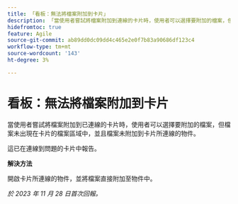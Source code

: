 ```yaml
---
title: 「看板：無法將檔案附加到卡片」
description: 「當使用者嘗試將檔案附加到連線的卡片時，使用者可以選擇要附加的檔案，但檔案未出現在卡片的檔案區域中，並且檔案未附加到卡片連線的物件。」
hidefromtoc: true
feature: Agile
source-git-commit: ab89dd0dc09dd4c465e2e0f7b83a90686df123c4
workflow-type: tm+mt
source-wordcount: '143'
ht-degree: 3%

---
```



# 看板：無法將檔案附加到卡片

<!--WF and WFP TOCs-->

當使用者嘗試將檔案附加到已連線的卡片時，使用者可以選擇要附加的檔案，但檔案未出現在卡片的檔案區域中，並且檔案未附加到卡片所連線的物件。

這已在連線到問題的卡片中報告。

**解決方法**

開啟卡片所連線的物件，並將檔案直接附加至物件中。

_於 2023 年 11 月 28 日首次回報。_
